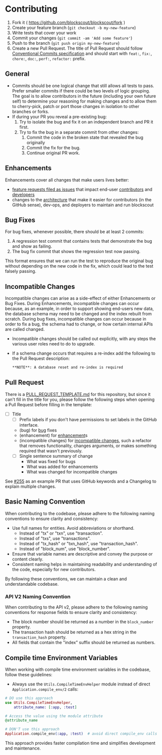 # Contributing

1. Fork it ( <https://github.com/blockscout/blockscout/fork> )
2. Create your feature branch (`git checkout -b my-new-feature`)
3. Write tests that cover your work
4. Commit your changes (`git commit -am 'Add some feature'`)
5. Push to the branch (`git push origin my-new-feature`)
6. Create a new Pull Request. The title of Pull Request should follow [Conventional Commits specification](https://www.conventionalcommits.org/en/v1.0.0/) and should start with `feat:`, `fix:`, `chore:`, `doc:`, `perf:`, `refactor:` prefix.

## General

* Commits should be one logical change that still allows all tests to pass.  Prefer smaller commits if there could be two levels of logic grouping.  The goal is to allow contributors in the future (including your own future self) to determine your reasoning for making changes and to allow them to cherry-pick, patch or port those changes in isolation to other branches or forks.
* If during your PR you reveal a pre-existing bug:
  1. Try to isolate the bug and fix it on an independent branch and PR it first.
  2. Try to fix the bug in a separate commit from other changes:
     1. Commit the code in the broken state that revealed the bug originally
     2. Commit the fix for the bug.
     3. Continue original PR work.

## Enhancements

Enhancements cover all changes that make users lives better:

* [feature requests filed as issues](https://github.com/blockscout/blockscout/labels/enhancement) that impact end-user [contributors](https://github.com/blockscout/blockscout/labels/contributor) and [developers](https://github.com/blockscout/blockscout/labels/developer)
* changes to the [architecture](https://github.com/blockscout/blockscout/labels/architecture) that make it easier for contributors (in the GitHub sense), dev-ops, and deployers to maintain and run blockscout

## Bug Fixes

For bug fixes, whenever possible, there should be at least 2 commits:

1. A regression test commit that contains tests that demonstrate the bug and show as failing.
2. The bug fix commit that shows the regression test now passing.

This format ensures that we can run the test to reproduce the original bug without depending on the new code in the fix, which could lead to the test falsely passing.

## Incompatible Changes

Incompatible changes can arise as a side-effect of either Enhancements or Bug Fixes.  During Enhancements, incompatible changes can occur because, as an example, in order to support showing end-users new data, the database schema may need to be changed and the index rebuilt from scratch.  During bug fixes, incompatible changes can occur because in order to fix a bug, the schema had to change, or how certain internal APIs are called changed.

* Incompatible changes should be called out explicitly, with any steps the various user roles need to do to upgrade.
* If a schema change occurs that requires a re-index add the following to the Pull Request description:

  ```markdown
  **NOTE**: A database reset and re-index is required
  ```

## Pull Request

There is a [PULL_REQUEST_TEMPLATE.md](PULL_REQUEST_TEMPLATE.md) for this repository, but since it can't fill in the title for you, please follow the following steps when opening a Pull Request before filling in the template:

* [ ] Title
  * [ ] Prefix labels if you don't have permissions to set labels in the GitHub interface.
  * (bug) for [bug](https://github.com/blockscout/blockscout/labels/bug) fixes
  * (enhancement) for [enhancement](https://github.com/blockscout/blockscout/labels/enhancement)s
  * (incompatible changes) for [incompatible changes](https://github.com/blockscout/blockscout/labels/incompatible%20changes), such a refactor that removes functionality, changes arguments, or makes something required that wasn't previously.
  * [ ] Single sentence summary of change
    * What was fixed for bugs
    * What was added for enhancements
    * What was changed for incompatible changes

See [#255](https://github.com/blockscout/blockscout/pull/255) as an example PR that uses GitHub keywords and a Changelog to explain multiple changes.

## Basic Naming Convention

When contributing to the codebase, please adhere to the following naming conventions to ensure clarity and consistency:

- Use full names for entities. Avoid abbreviations or shorthand.
  - Instead of "tx" or "txn", use "transaction".
  - Instead of "txs", use "transactions".
  - Instead of "tx_hash" or "txn_hash", use "transaction_hash".
  - Instead of "block_num", use "block_number".
- Ensure that variable names are descriptive and convey the purpose or content clearly.
- Consistent naming helps in maintaining readability and understanding of the code, especially for new contributors.

By following these conventions, we can maintain a clean and understandable codebase.

### API V2 Naming Convention

When contributing to the API v2, please adhere to the following naming conventions for response fields to ensure clarity and consistency:

- The block number should be returned as a number in the `block_number` property.
- The transaction hash should be returned as a hex string in the `transaction_hash` property.
- All fields that contain the "index" suffix should be returned as numbers.

## Compile time Environment Variables

When working with compile time environment variables in the codebase, follow these guidelines:

- Always use the `Utils.CompileTimeEnvHelper` module instead of direct `Application.compile_env/2` calls:

```elixir
# DO use this approach
use Utils.CompileTimeEnvHelper,
    attribute_name: [:app, :test]

# Access the value using the module attribute
@attribute_name

# DON'T use this approach
Application.compile_env(:app, :test)  # avoid direct compile_env calls
```

This approach provides faster compilation time and simplifies development and maintenance.

